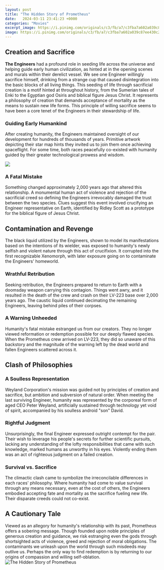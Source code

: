 ```yaml
---
layout: post
title: "The Hidden Story of Prometheus"
date:   2024-03-11 23:41:23 +0000
categories: "Movies"
excerpt_image: https://i.pinimg.com/originals/c3/fb/a7/c3fba7a602a039c87ee430c2422499fe.jpg
image: https://i.pinimg.com/originals/c3/fb/a7/c3fba7a602a039c87ee430c2422499fe.jpg
---
```


## Creation and Sacrifice
**The Engineers** had a profound role in seeding life across the universe and helping guide early human civilization, as hinted at in the opening scenes and murals within their derelict vessel. We see one Engineer willingly sacrifice himself, drinking from a strange cup that caused disintegration into the basic blocks of all living things. 
This seeding of life through sacrificial creation is a motif hinted at throughout history, from the Sumerian tales of Enki to the Egyptian god Osiris and biblical figure Jesus Christ. It represents a philosophy of creation that demands acceptance of mortality as the means to sustain new life forms. This principle of willing sacrifice seems to have been a core tenet of the Engineers in their stewardship of life.
### Guiding Early Humankind
After creating humanity, the Engineers maintained oversight of our development for hundreds of thousands of years. Primitive artwork depicting their star map hints they invited us to join them once achieving spaceflight. For some time, both races peacefully co-existed with humanity guided by their greater technological prowess and wisdom. 

![](https://classicalwisdom.com/wp-content/uploads/2013/05/Creation_of_man_Prometheus_Berthelemy_Louvre_INV20043_n2.jpg)
### A Fatal Mistake
Something changed approximately 2,000 years ago that altered this relationship. A monumental human act of violence and rejection of the sacrificial creed so defining the Engineers irrevocably damaged the trust between the two species. Clues suggest this event involved crucifying an Engineer representative on Earth, identified by Ridley Scott as a prototype for the biblical figure of Jesus Christ.
## Contamination and Revenge
The black liquid utilized by the Engineers, shown to model its manifestations based on the intentions of its wielder, was exposed to humanity's newly selfish and violent nature through this act of crucifixion. It corrupted into the first recognizable Xenomorph, with later exposure going on to contaminate the Engineers' homeworld. 
### Wrathful Retribution
Seeking retribution, the Engineers prepared to return to Earth with a doomsday weapon carrying this contagion. Things went awry, and it resulted in the death of the crew and crash on their LV-223 base over 2,000 years ago. The caustic liquid continued decimating the remaining Engineers, leaving behind piles of their corpses. 
### A Warning Unheeded
Humanity's fatal mistake estranged us from our creators. They no longer viewed reformation or redemption possible for our deeply flawed species. When the Prometheus crew arrived on LV-223, they did so unaware of this backstory and the magnitude of the warning left by the dead world and fallen Engineers scattered across it.
## Clash of Philosophies
### A Soulless Representation  
Weyland Corporation's mission was guided not by principles of creation and sacrifice, but ambition and subversion of natural order. When meeting the last surviving Engineer, humanity was represented by the corporeal form of aged CEO Peter Weyland, artificially sustained through technology yet void of spirit, accompanied by his soulless android "son" David.
### Rightful Judgment
Unsurprisingly, the final Engineer expressed outright contempt for the pair. Their wish to leverage his people's secrets for further scientific pursuits, lacking any understanding of the lofty responsibilities that came with such knowledge, marked humans as unworthy in his eyes. Violently ending them was an act of righteous judgment on a failed creation.
### Survival vs. Sacrifice  
The climactic clash came to symbolize the irreconcilable differences in each races' philosophy. Where humanity had come to value survival through any means necessary, even at the cost of others, the Engineers embodied accepting fate and mortality as the sacrifice fueling new life. Their disparate creeds could not co-exist.
## A Cautionary Tale
Viewed as an allegory for humanity's relationship with its past, Prometheus offers a sobering message. Though founded upon noble principles of generous creation and guidance, we risk estranging even the gods through shortsighted acts of violence, greed and rejection of moral obligations. The contaminants we unleash upon the world through such misdeeds may outlive us. Perhaps the only way to find redemption is by returning to our origins of compassion and willing self-oblation.
 ![The Hidden Story of Prometheus](https://i.pinimg.com/originals/c3/fb/a7/c3fba7a602a039c87ee430c2422499fe.jpg)